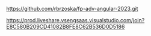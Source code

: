 https://github.com/rbrzoska/fp-adv-angular-2023.git

https://prod.liveshare.vsengsaas.visualstudio.com/join?E8C580B209CD41082B8FE8C62B536D0D5186
